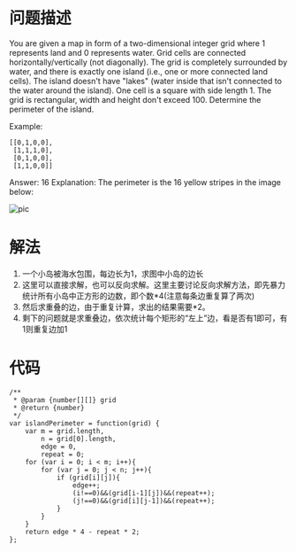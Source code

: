 # 问题描述
You are given a map in form of a two-dimensional integer grid where 1 represents land and 0 represents water. Grid cells are connected horizontally/vertically (not diagonally). The grid is completely surrounded by water, and there is exactly one island (i.e., one or more connected land cells). The island doesn't have "lakes" (water inside that isn't connected to the water around the island). One cell is a square with side length 1. The grid is rectangular, width and height don't exceed 100. Determine the perimeter of the island.

Example:
```
[[0,1,0,0],
 [1,1,1,0],
 [0,1,0,0],
 [1,1,0,0]]
```
Answer: 16
Explanation: The perimeter is the 16 yellow stripes in the image below:

![pic](https://leetcode.com/static/images/problemset/island.png)

# 解法

1. 一个小岛被海水包围，每边长为1，求图中小岛的边长
2. 这里可以直接求解，也可以反向求解。这里主要讨论反向求解方法，即先暴力统计所有小岛中正方形的边数，即个数*4(注意每条边重复算了两次)
3. 然后求重叠的边，由于重复计算，求出的结果需要*2。
4. 剩下的问题就是求重叠边，依次统计每个矩形的“左上”边，看是否有1即可，有1则重复边加1

# 代码
```
/**
 * @param {number[][]} grid
 * @return {number}
 */
var islandPerimeter = function(grid) {
    var m = grid.length,
        n = grid[0].length,
        edge = 0,
        repeat = 0;
    for (var i = 0; i < m; i++){
        for (var j = 0; j < n; j++){
            if (grid[i][j]){
                edge++;
                (i!==0)&&(grid[i-1][j])&&(repeat++);
                (j!==0)&&(grid[i][j-1])&&(repeat++);
            }
        }
    }
    return edge * 4 - repeat * 2;
};
```
